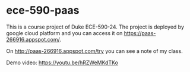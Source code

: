 # ece-590-paas
This is a course project of Duke ECE-590-24. The project is deployed by google cloud platform and you can access it on https://paas-266916.appspot.com/.

On http://paas-266916.appspot.com/try you can see a note of my class.

Demo video: https://youtu.be/hRZWeMKdTKo
